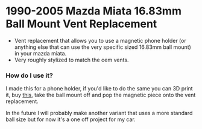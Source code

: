# 1990-2005 Mazda Miata 16.83mm Ball Mount Vent Replacement
- Vent replacement that allows you to use a magnetic phone holder (or anything else that can use the very specific sized 16.83mm ball mount) in your mazda miata.
- Very roughly stylized to match the oem vents.

### How do I use it?
I made this for a phone holder, if you'd like to do the same you can 3D print it, buy [this](https://a.co/d/hwKEtoO), take the ball mount off and pop the magnetic piece onto the vent replacement.

In the future I will probably make another variant that uses a more standard ball size but for now it's a one off project for my car.